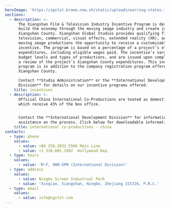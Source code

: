 ```yaml
---
heroImage: 'https://xgslot.brown.now.sh/static/uploads/warring-states-1.jpg'
sections:
  - description: >-
      The Xiangshan Film & Television Industry Incentive Program is designed to
      build the economy through the moving image industry and create jobs in
      Xiangshan County. Xiangshan Global Studios provides qualifying film,
      television, commercial, visual effects, extended reality (XR), and other
      moving image productions the opportunity to receive a customizable
      incentive. The program is based on a percentage of a project’s eligible
      expenditures, including eligible wages paid. The incentive’s vary by
      budget levels and types of productions, and are issued upon completion of
      a review of the project’s Xiangshan County expenditures. This incentive
      program is in addition to the company registration program offered in
      Xiangshan County. 

      Contact **Studio Administration** or the **International Development
      Division** for details on our incentive programs offered.
    title: incentives
  - description: >-
      Official China International Co-Productions are teated as domestic films
      which receive 43% of the box office.


      Contact the **International Development Division** for information &
      assistance on the process. Click below for downloadable information.
    title: international co-productions - china
contacts:
  - type: phone
    values:
      - value: +86 150.3832.5566 Main Line
      - value: +1 310.801.1902  Hollywood Rep.
  - type: hours
    values:
      - value: 'M-F, 9AM-5PM (International Division)'
  - type: address
    values:
      - value: Ningbo Screen Industrual Park
      - value: 'Xinqiao, Xiangshan, Ningbo, Zhejiang 315726, P.R.C.'
  - type: email
    values:
      - value: info@xgslot.com
---
```


